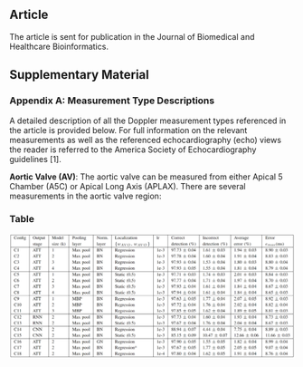 
## Article

The article is sent for publication in the Journal of Biomedical and Healthcare Bioinformatics.

<!The article was published in the Journal of Biomedical and Healthcare Bioinformatics and is available 
[online](https://ieeexplore.ieee.org/document/9216477).>

## Supplementary Material


### Appendix A: Measurement Type Descriptions

A detailed description of all the Doppler measurement types referenced in the article is provided below. For full 
information on the relevant measurements as well as the referenced echocardiography (echo) views the reader is referred 
to the America Society of Echocardiography guidelines [1]. 

**Aortic Valve (AV)**: The aortic valve can be measured from either Apical 5 Chamber (A5C) or Apical Long Axis (APLAX). 
There are several measurements in the aortic valve region:


### Table

![Example Workflow](./images/ablation_studies.png)



